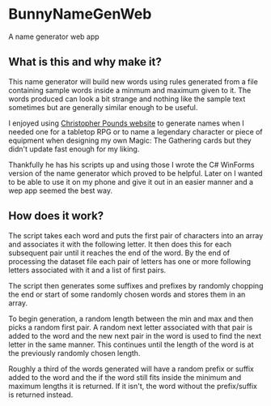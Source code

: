 # BunnyNameGenWeb

A name generator web app

## What is this and why make it?
This name generator will build new words using rules generated from a file containing sample words inside a minmum and maximum given to it. The words produced can look a bit strange and nothing like the sample text sometimes but are generally similar enough to be useful.

I enjoyed using [Christopher Pounds website](http://generators.christopherpound.com/) to generate names when I needed one for a tabletop RPG or to name a legendary character or piece of equipment when designing my own Magic: The Gathering cards but they didn't update fast enough for my liking.

Thankfully he has his scripts up and using those I wrote the C# WinForms version of the name generator which proved to be helpful. Later on I wanted to be able to use it on my phone and give it out in an easier manner and a wep app seemed the best way.

## How does it work?
The script takes each word and puts the first pair of characters into an array and associates it with the following letter. It then does this for each subsequent pair until it reaches the end of the word. By the end of processing the dataset file each pair of letters has one or more following letters associated with it and a list of first pairs.

The script then generates some suffixes and prefixes by randomly chopping the end or start of some randomly chosen words and stores them in an array.

To begin generation, a random length between the min and max and then picks a random first pair. A random next letter associated with that pair is added to the word and the new next pair in the word is used to find the next letter in the same manner. This continues until the length of the word is at the previously randomly chosen length.

Roughly a third of the words generated will have a random prefix or suffix added to the word and the if the word still fits inside the minimum and maximum lengths it is returned. If it isn't, the word without the prefix/suffix is returned instead.